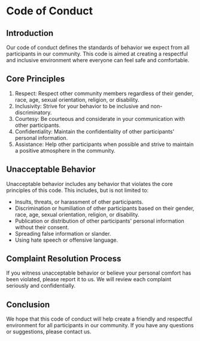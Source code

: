 # Code of Conduct

## Introduction

Our code of conduct defines the standards of behavior we expect from all participants in our community. This code is aimed at creating a respectful and inclusive environment where everyone can feel safe and comfortable.

## Core Principles

1. Respect: Respect other community members regardless of their gender, race, age, sexual orientation, religion, or disability.
2. Inclusivity: Strive for your behavior to be inclusive and non-discriminatory.
3. Courtesy: Be courteous and considerate in your communication with other participants.
4. Confidentiality: Maintain the confidentiality of other participants' personal information.
5. Assistance: Help other participants when possible and strive to maintain a positive atmosphere in the community.

## Unacceptable Behavior

Unacceptable behavior includes any behavior that violates the core principles of this code. This includes, but is not limited to:

- Insults, threats, or harassment of other participants.
- Discrimination or humiliation of other participants based on their gender, race, age, sexual orientation, religion, or disability.
- Publication or distribution of other participants' personal information without their consent.
- Spreading false information or slander.
- Using hate speech or offensive language.

## Complaint Resolution Process

If you witness unacceptable behavior or believe your personal comfort has been violated, please report it to us. We will review each complaint seriously and confidentially.

## Conclusion

We hope that this code of conduct will help create a friendly and respectful environment for all participants in our community. If you have any questions or suggestions, please contact us.

